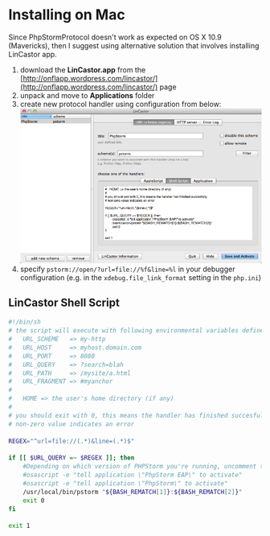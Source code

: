 # Installing on Mac

Since PhpStormProtocol doesn't work as expected on OS X 10.9 (Mavericks), then I suggest using alternative solution that involves installing LinCastor app.

1. download the __LinCastor.app__ from the [http://onflapp.wordpress.com/lincastor/](http://onflapp.wordpress.com/lincastor/) page
2. unpack and move to __Applications__ folder
3. create new protocol handler using configuration from below:
![LinCastor Configuration](LinCastorConfig.png)
4. specify `pstorm://open/?url=file://%f&line=%l` in your debugger configuration (e.g. in the `xdebug.file_link_format` setting in the `php.ini`)

## LinCastor Shell Script

```bash
#!/bin/sh
# the script will execute with following environmental variables defined:
#   URL_SCHEME   => my-http
#   URL_HOST     => myhost.domain.com
#   URL_PORT     => 8080
#   URL_QUERY    => ?search=blah
#   URL_PATH     => /mysite/a.html
#   URL_FRAGMENT => #myanchor
#
#   HOME => the user's home directory (if any)
#
# you should exit with 0, this means the handler has finished succesfully
# non-zero value indicates an error

REGEX="^url=file://(.*)&line=(.*)$"

if [[ $URL_QUERY =~ $REGEX ]]; then
	#Depending on which version of PHPStorm you're running, uncomment the appropriate app name:
	#osascript -e "tell application \"PhpStorm EAP\" to activate"
	#osascript -e "tell application \"PhpStorm\" to activate"
	/usr/local/bin/pstorm "${BASH_REMATCH[1]}:${BASH_REMATCH[2]}"
	exit 0
fi

exit 1
```
